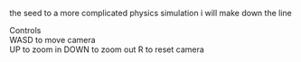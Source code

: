 the seed to a more complicated physics simulation i will make down the line  

Controls  
WASD to move camera  
UP to zoom in
DOWN to zoom out
R to reset camera